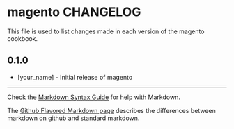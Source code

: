 magento CHANGELOG
=================

This file is used to list changes made in each version of the magento cookbook.

0.1.0
-----
- [your_name] - Initial release of magento

- - -
Check the [Markdown Syntax Guide](http://daringfireball.net/projects/markdown/syntax) for help with Markdown.

The [Github Flavored Markdown page](http://github.github.com/github-flavored-markdown/) describes the differences between markdown on github and standard markdown.
